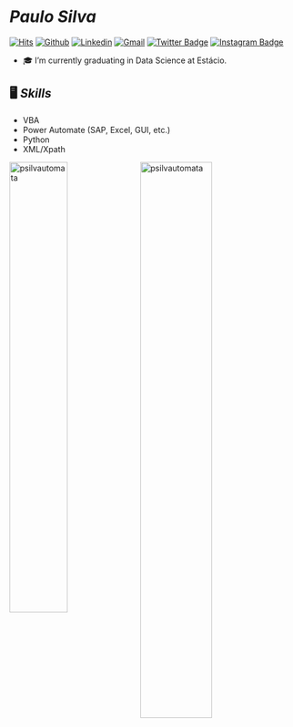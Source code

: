 # $Paulo$ $Silva$
[![Hits](https://hits.seeyoufarm.com/api/count/incr/badge.svg?url=https%3A%2F%2Fgithub.com%2Fpsilvautomata%2Fhit-counter&count_bg=%2337A3B8&title_bg=%23555555&icon=github.svg&icon_color=%23FFFFFF&title=hits&edge_flat=false)](https://hits.seeyoufarm.com)
[![Github](https://img.shields.io/github/followers/psilvautomata?label=Follow&style=social)](https://github.com/psilvautomata)
[![Linkedin](https://img.shields.io/badge/-LinkedIn-blue?style=flat&logo=Linkedin&logoColor=white)](https://www.linkedin.com/in/paulo-roberto-nascimento-silva/)
[![Gmail](https://img.shields.io/badge/-Gmail-980002?style=flat&logo=Gmail&logoColor=white)](mailto:prnascimento.eng@gmail.com)
[![Twitter Badge](https://img.shields.io/badge/-Twitter-1da1f2?labelColor=black&logo=X&logoColor=white&link=https://x.com/l_pauloo)](https://x.com/l_pauloo)
[![Instagram Badge](https://img.shields.io/badge/-Instagram-db0075?logo=instagram&logoColor=white&link=https://instagram.com/pauloo.rns/)](https://www.instagram.com/pauloo.rns)

- 🎓 I’m currently graduating in Data Science at Estácio.

## 🖥 $Skills$

- VBA
- Power Automate (SAP, Excel, GUI, etc.)
- Python
- XML/Xpath


<div>
  <img width="45%" align="left" src="https://github-readme-stats.vercel.app/api/top-langs?username=psilvautomata&show_icons=true&locale=en&layout=compact" alt="psilvautomata" />
  <img width="50%"  src="https://github-readme-streak-stats.herokuapp.com/?user=psilvautomata&" alt="psilvautomata" />
</div>
